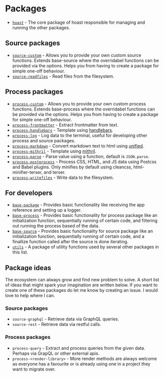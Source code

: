 # Packages

- [`hoast`](/packages/hoast) - The core package of hoast responsible for managing and running the other packages.

## Source packages

- [`source-custom`](/packages/source-custom) - Allows you to provide your own custom source functions. Extends base-source where the overridabel functions can be provided via the options. Helps you from having to create a package for simple one-off behaviour.
- [`source-readfiles`](/packages/source-readfiles) - Read files from the filesystem.

## Process packages

- [`process-custom`](/packages/process-custom) - Allows you to provide your own custom process functions. Extends base-process where the overridabel functions can be provided via the options. Helps you from having to create a package for simple one-off behaviour.
- [`process-frontmatter`](/packages/process-frontmatter) - Extract frontmatter from text.
- [`process-handlebars`](/packages/process-handlebars) - Template using [handlebars]().
- [`process-log`](/packages/process-log) - Log data to the terminal, useful for developing other process and source packages.
- [`process-markdown`](/packages/process-markdown) - Convert markdown text to html using [unified]().
- [`process-mithril`](/packages/process-mithril) - Template using [mithril]().
- [`process-parse`](/packages/process-parse) - Parse value using a function, default is `JSON.parse`.
- [`process-postprocess`](/packages/process-postprocess) - Process CSS, HTML, and JS data using Postcss and Babel plugins. Only minifies by default using cleancss, html-minifier-terser, and terser.
- [`process-writefiles`](/packages/process-writefiles) - Write data to the filesystem.

## For developers

- [`base-package`](/packages/base-package) - Provides basic functionality like receiving the app reference and setting up a logger.
- [`base-process`](/packages/base-process) - Provides basic functionality for process package like an initialization function, sequentially running of certain code, and filtering out running the process based of the data.
- [`base-source`](/packages/base-source) - Provides basic functionality for source package like an initialization function, sequentially running of certain code, and a finallize function called after the source is done iterating.
- [`utils`](/packages/utils) - A package of utility functions used by several other packages in this list.

## Package ideas

The ecosystem can always grow and find new problem to solve. A short list of ideas that might spark your imagination are written below. If you want to create one of these packages do let me know by creating an issue. I would love to help where I can.

### Source packages

- `source-graphql` - Retrieve data via GraphQL queries.
- `source-rest` - Retrieve data via restful calls.

### Process packages

- `process-query` - Extract and process queries from the given data. Perhaps via GrapQL or other external apis.
- `process-<render-library>` - More render methods are always welcome as everyone has a favourite or is already using one in a project they want to migrate over.
